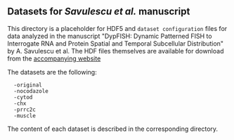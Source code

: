## Datasets for _Savulescu et al._ manuscript

This directory is a placeholder for HDF5 and `dataset configuration` files for data analyzed in the manuscript "DypFISH: Dynamic Patterned FISH to Interrogate RNA and Protein Spatial and Temporal Subcellular Distribution" by A. Savulescu et al. The HDF files themselves are available for download from the [accompanying website](http://dypfish.org)

The datasets are the following:
```
  -original
  -nocodazole
  -cytod
  -chx
  -prrc2c
  -muscle
```
The content of each dataset is described in the corresponding directory.
